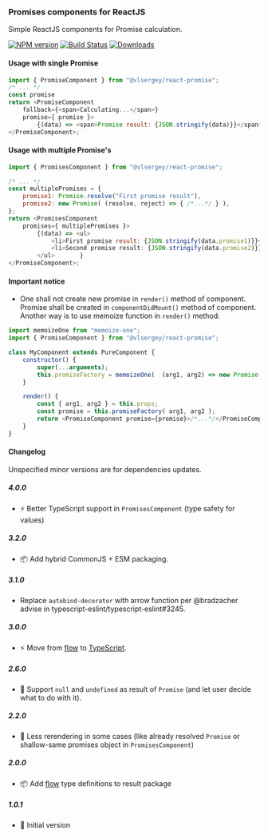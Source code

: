 ### Promises components for ReactJS

Simple ReactJS components for Promise calculation.

[![NPM version][npm-image]][npm-url]
[![Build Status][ci-image]][ci-url]
[![Downloads][downloads-image]][downloads-url]

#### Usage with single Promise
```javascript
import { PromiseComponent } from "@vlsergey/react-promise";
/* ... */
const promise
return <PromiseComponent
    fallback={<span>Calculating...</span>}
	promise={ promise }>
		{(data) => <span>Promise result: {JSON.stringify(data)}}</span>}
</PromiseComponent>;
```

#### Usage with multiple Promise's
```javascript
import { PromisesComponent } from "@vlsergey/react-promise";

/* ... */
const multiplePromises = {
	promise1: Promise.resolve("First promise result"),
	promise2: new Promise( (resolve, reject) => { /*...*/ } ),
};
return <PromisesComponent
	promises={ multiplePromises }>
		{(data) => <ul>
			<li>First promise result: {JSON.stringify(data.promise1)}}</li>
			<li>Second promise result: {JSON.stringify(data.promise2)}}</li>
		</ul>		}
</PromiseComponent>;
```

#### Important notice
* One shall not create new promise in `render()` method of component. Promise shall be created in `componentDidMount()` method of component. Another way is to use memoize function in `render()` method:

```javascript
import memoizeOne from "memoize-one";
import { PromiseComponent } from "@vlsergey/react-promise";

class MyComponent extends PureComponent {
	constructor() {
		super(...arguments);
		this.promiseFactory = memoizeOne(  (arg1, arg2) => new Promise( /*...*/ )  );
	}

	render() {
		const { arg1, arg2 } = this.props;
		const promise = this.promiseFactory( arg1, arg2 );
		return <PromiseComponent promise={promise}>/*...*/</PromiseComponent>;
	}
}
```

#### Changelog
Unspecified minor versions are for dependencies updates.

##### 4.0.0
* ⚡ Better TypeScript support in `PromisesComponent` (type safety for values)

##### 3.2.0
* 📦 Add hybrid CommonJS + ESM packaging.

##### 3.1.0
* Replace `autobind-decorator` with arrow function per @bradzacher advise in typescript-eslint/typescript-eslint#3245.

##### 3.0.0
* ⚡ Move from [flow](https://flow.org/) to [TypeScript](https://www.typescriptlang.org/).

##### 2.6.0
* 🐛 Support `null` and `undefined` as result of `Promise` (and let user decide what to do with it).

##### 2.2.0
* 🐎 Less rerendering in some cases (like already resolved `Promise` or shallow-same promises object in `PromisesComponent`)

##### 2.0.0
* 📦 Add [flow](https://flow.org/) type definitions to result package

##### 1.0.1
* 🎉 Initial version

[npm-image]: https://img.shields.io/npm/v/@vlsergey/react-promise.svg?style=flat-square
[npm-url]: https://npmjs.org/package/@vlsergey/react-promise
[ci-image]: https://github.com/vlsergey/react-promise/actions/workflows/node.js.yml/badge.svg
[ci-url]: https://github.com/vlsergey/react-promise/actions/workflows/node.js.yml
[downloads-image]: http://img.shields.io/npm/dm/@vlsergey/react-promise.svg?style=flat-square
[downloads-url]: https://npmjs.org/package/@vlsergey/react-promise

